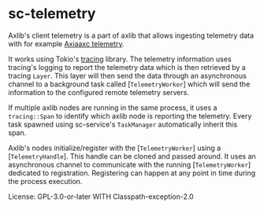 # sc-telemetry

Axlib's client telemetry is a part of axlib that allows ingesting telemetry data
with for example [Axiaaxc telemetry](https://github.com/axiatech/axlib-telemetry).

It works using Tokio's [tracing](https://github.com/tokio-rs/tracing/) library. The telemetry
information uses tracing's logging to report the telemetry data which is then retrieved by a
tracing `Layer`. This layer will then send the data through an asynchronous channel to a
background task called [`TelemetryWorker`] which will send the information to the configured
remote telemetry servers.

If multiple axlib nodes are running in the same process, it uses a `tracing::Span` to
identify which axlib node is reporting the telemetry. Every task spawned using sc-service's
`TaskManager` automatically inherit this span.

Axlib's nodes initialize/register with the [`TelemetryWorker`] using a [`TelemetryHandle`].
This handle can be cloned and passed around. It uses an asynchronous channel to communicate with
the running [`TelemetryWorker`] dedicated to registration. Registering can happen at any point
in time during the process execution.

License: GPL-3.0-or-later WITH Classpath-exception-2.0
